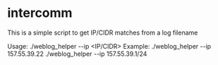 # intercomm

This is a simple script to get IP/CIDR matches from a log filename

Usage:  ./weblog_helper --ip <IP/CIDR>
Example:
./weblog_helper --ip 157.55.39.22
./weblog_helper --ip 157.55.39.1/24
